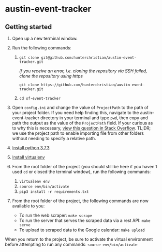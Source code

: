 # austin-event-tracker

## Getting started
1. Open up a new terminal window.
2. Run the following commands:

   1. `git clone git@github.com:hunterchristian/austin-event-tracker.git`

       _If you receive an error, i.e. cloning the repository via SSH failed, clone the repository using https_
      
       `git clone https://github.com/hunterchristian/austin-event-tracker.git`
   
   2. `cd sf-event-tracker`
3. Open `config.ini` and change the value of `ProjectPath` to the path of your project folder. If you need help finding this, navigate to the austin-event-tracker directory in your terminal and type `pwd`, then copy and path the output as the value of the `ProjectPath` field. If your curious as to why this is necessary, [view this question in Stack Overflow](https://stackoverflow.com/questions/4383571/importing-files-from-different-folder). TL;DR; we use the project path to enable importing file from other folders without needing to specify a relative path.
4. [Install python 3.7.3](https://www.python.org/downloads/release/python-373/)
5. [Install virtualenv](https://realpython.com/python-virtual-environments-a-primer/)
6. From the root folder of the project (you should still be here if you haven't used `cd` or closed the terminal window), run the following commands:

   1. `virtualenv env`
   2. `source env/bin/activate`
   3. `pip3 install -r requirements.txt` 

7. From the root folder of the project, the following commands are now available to you:

   * To run the web scraper: `make scrape`
   * To run the server that serves the scraped data via a rest API: `make serve`
   * To upload to scraped data to the Google calendar: `make upload`

When you return to the project, be sure to activate the virtual environment before attempting to run any commands: `source env/bin/activate`
